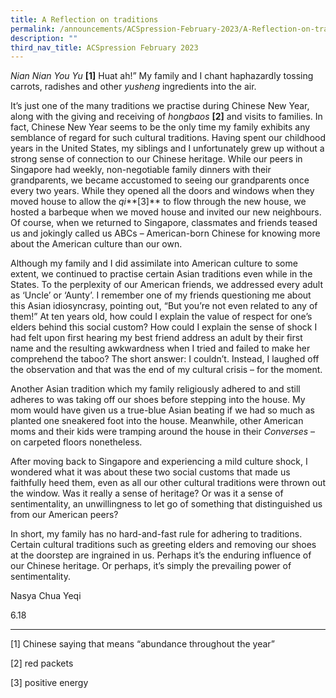```yaml
---
title: A Reflection on traditions
permalink: /announcements/ACSpression-February-2023/A-Reflection-on-traditions/
description: ""
third_nav_title: ACSpression February 2023
---
```

*Nian Nian You Yu* **[1]** Huat ah!” My family and I chant haphazardly tossing carrots, radishes and other _yusheng_ ingredients into the air.

It’s just one of the many traditions we practise during Chinese New Year, along with the giving and receiving of *hongbaos* **[2]** and visits to families. In fact, Chinese New Year seems to be the only time my family exhibits any semblance of regard for such cultural traditions. Having spent our childhood years in the United States, my siblings and I unfortunately grew up without a strong sense of connection to our Chinese heritage. While our peers in Singapore had weekly, non-negotiable family dinners with their grandparents, we became accustomed to seeing our grandparents once every two years. While they opened all the doors and windows when they moved house to allow the *qi***[3]** to flow through the new house, we hosted a barbeque when we moved house and invited our new neighbours. Of course, when we returned to Singapore, classmates and friends teased us and jokingly called us ABCs – American-born Chinese for knowing more about the American culture than our own.

Although my family and I did assimilate into American culture to some extent, we continued to practise certain Asian traditions even while in the States. To the perplexity of our American friends, we addressed every adult as ‘Uncle’ or ‘Aunty’. I remember one of my friends questioning me about this Asian idiosyncrasy, pointing out, “But you’re not even related to any of them!” At ten years old, how could I explain the value of respect for one’s elders behind this social custom? How could I explain the sense of shock I had felt upon first hearing my best friend address an adult by their first name and the resulting awkwardness when I tried and failed to make her comprehend the taboo? The short answer: I couldn’t. Instead, I laughed off the observation and that was the end of my cultural crisis – for the moment.

Another Asian tradition which my family religiously adhered to and still adheres to was taking off our shoes before stepping into the house. My mom would have given us a true-blue Asian beating if we had so much as planted one sneakered foot into the house. Meanwhile, other American moms and their kids were tramping around the house in their _Converses_ – on carpeted floors nonetheless.

After moving back to Singapore and experiencing a mild culture shock, I wondered what it was about these two social customs that made us faithfully heed them, even as all our other cultural traditions were thrown out the window. Was it really a sense of heritage? Or was it a sense of sentimentality, an unwillingness to let go of something that distinguished us from our American peers?

In short, my family has no hard-and-fast rule for adhering to traditions. Certain cultural traditions such as greeting elders and removing our shoes at the doorstep are ingrained in us. Perhaps it’s the enduring influence of our Chinese heritage. Or perhaps, it’s simply the prevailing power of sentimentality.

Nasya Chua Yeqi

6.18

* * *

[1] Chinese saying that means “abundance throughout the year”

[2] red packets

[3] positive energy